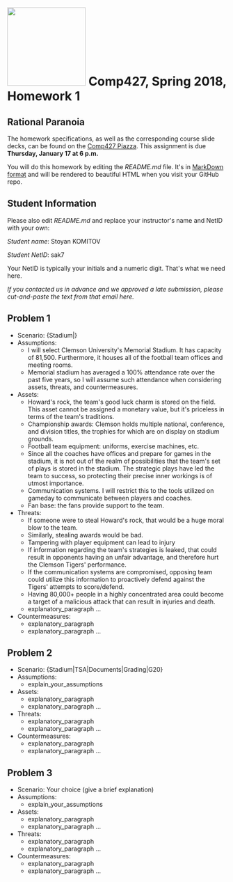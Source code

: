# <img src="http://www.rice.edu/_images/rice-logo.jpg" width=180> Comp427, Spring 2018, Homework 1
## Rational Paranoia
The homework specifications, as well as the corresponding course slide decks,
can be found on the [Comp427 Piazza](https://piazza.com/class/jqifhp864b37ju).
This assignment is due **Thursday, January 17 at 6 p.m.**

You will do this homework by editing the _README.md_ file. It's in
[MarkDown format](https://guides.github.com/features/mastering-markdown/)
and will be rendered to beautiful HTML when you visit your GitHub repo.

## Student Information
Please also edit _README.md_ and replace your instructor's name and NetID with your own:

_Student name_: Stoyan KOMITOV 

_Student NetID_: sak7 

Your NetID is typically your initials and a numeric digit. That's
what we need here.

_If you contacted us in advance and we approved a late submission,
please cut-and-paste the text from that email here._

## Problem 1
- Scenario: {Stadium|}
- Assumptions:
  - I will select Clemson University's Memorial Stadium. It has capacity of 81,500. Furthermore, it houses all of the football team offices and meeting rooms.
  - Memorial stadium has averaged a 100% attendance rate over the past five years, so I will assume such attendance when considering assets, threats, and countermeasures.
- Assets:
  - Howard's rock, the team's good luck charm is stored on the field. This asset cannot be assigned a monetary value, but it's priceless in terms of the team's traditions.
  - Championship awards: Clemson holds multiple national, conference, and division titles, the trophies for which are on display on stadium grounds.
  - Football team equipment: uniforms, exercise machines, etc.
  - Since all the coaches have offices and prepare for games in the stadium, it is not out of the realm of possibilities that the team's set of plays is stored in the stadium. The strategic plays have led the team to success, so protecting their precise inner workings is of utmost importance.
  - Communication systems. I will restrict this to the tools utilized on gameday to communicate between players and coaches.
  - Fan base: the fans provide support to the team.
- Threats:
  - If someone were to steal Howard's rock, that would be a huge moral blow to the team.
  - Similarly, stealing awards would be bad.
  - Tampering with player equipment can lead to injury
  - If information regarding the team's strategies is leaked, that could result in opponents having an unfair advantage, and therefore hurt the Clemson Tigers' performance.
  - If the communication systems are compromised, opposing team could utilize this information to proactively defend against the Tigers' attempts to score/defend.
  - Having 80,000+ people in a highly concentrated area could become a target of a malicious attack that can result in injuries and death.
  - explanatory_paragraph ...
- Countermeasures:
  - explanatory_paragraph
  - explanatory_paragraph ...

## Problem 2
- Scenario: {Stadium|TSA|Documents|Grading|G20}
- Assumptions:
  - explain_your_assumptions
- Assets:
  - explanatory_paragraph
  - explanatory_paragraph ...
- Threats:
  - explanatory_paragraph 
  - explanatory_paragraph ...
- Countermeasures:
  - explanatory_paragraph
  - explanatory_paragraph ...

## Problem 3
- Scenario: Your choice (give a brief explanation)
- Assumptions:
  - explain_your_assumptions
- Assets:
  - explanatory_paragraph
  - explanatory_paragraph ...
- Threats:
  - explanatory_paragraph 
  - explanatory_paragraph ...
- Countermeasures:
  - explanatory_paragraph
  - explanatory_paragraph ...


